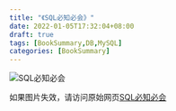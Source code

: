 ```yaml
---
title: "《SQL必知必会》"
date: 2022-01-05T17:32:04+08:00
draft: true
tags: [BookSummary,DB,MySQL]
categories: [BookSummary]
---
```


![SQL必知必会](https://img-blog.csdnimg.cn/fdc7dc82416c4465a4bb0e50c2c96ed9.png?x-oss-process=image/watermark,type_d3F5LXplbmhlaQ,shadow_50,text_Q1NETiBA5ZSQ5q-T5L-K,size_20,color_FFFFFF,t_70,g_se,x_16)

如果图片失效，请访问原始网页[SQL必知必会](https://blog.csdn.net/qq_23915881/article/details/122327757)
